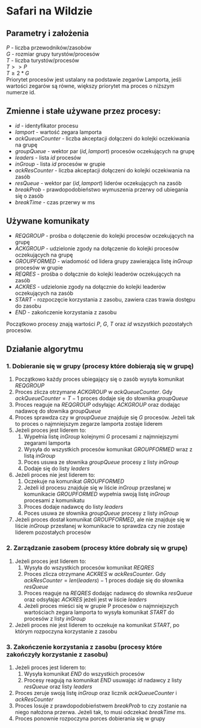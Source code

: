 # Safari na Wildzie
## Parametry i założenia
$P$ - liczba przewodników/zasobów\
$G$ - rozmiar grupy turystów/procesów\
$T$ - liczba turystów/procesów\
$T >> P$\
$T \geq  2*G$\
Priorytet procesów jest ustalany na podstawie zegarów Lamporta, jeśli wartości zegarów są równe, większy priorytet ma proces o niższym numerze id.


## Zmienne i stałe używane przez procesy:
* $id$ - identyfikator procesu
* $lamport$ - wartość zegara lamporta
* $ackQueueCounter$ - liczba akceptacji dołączeni do kolejki oczekiwania na grupę
* $groupQueue$ - wektor par $(id, lamport)$ procesów oczekujących na grupę
* $leaders$ - lista $id$ procesów
* $inGroup$ - lista $id$ procesów w grupie
* $ackResCounter$ - liczba akceptacji dołączeni do kolejki oczekiwania na zasób
* $resQueue$ - wektor par $(id, lamport)$ liderów oczekujących na zasób
* $breakProb$ - prawdopodobieństwo wymuszenia przerwy od ubiegania się o zasób
* $breakTime$ - czas przerwy w ms


## Używane komunikaty
* $REQGROUP$ - prośba o dołączenie do kolejki procesów oczekujących na grupę
* $ACKGROUP$ - udzielonie zgody na dołączenie do kolejki procesów oczekujących na grupę
* $GROUPFORMED$ - wiadomość od lidera grupy zawierająca listę $inGroup$ procesów w grupie
* $REQRES$ - prośba o dołącznie do kolejki leaderów oczekujących na zasób
* $ACKRES$ - udzielonie zgody na dołącznie do kolejki leaderów oczekujących na zasób
* $START$ - rozpoczęcie korzystania z zasobu, zawiera czas trawia dostępu do zasobu
* $END$ - zakończenie korzystania z zasobu

Początkowo procesy znają wartości $P$, $G$, $T$ oraz $id$ wszystkich pozostałych procesów.


## Działanie algorytmu
### 1. Dobieranie się w grupy (procesy które dobierają się w grupę)
1. Początkowo każdy proces ubiegający się o zasób wysyła komunikat $REQGROUP$
2. Proces zlicza otrzymane $ACKGROUP$ w $ackQueueCounter$. Gdy $ackQueueCounter = T-1$ proces dodaje się do słownika $groupQueue$
2. Proces reaguje na $REQGROUP$ odsyłając $ACKGROUP$ oraz dodając nadawcę do słownika $groupQueue$
3. Proces sprawdza czy w $groupQueue$ znajduje się $G$ procesów. Jeżeli tak to proces o najmniejszym zegarze lamporta zostaje liderem
4. Jeżeli proces jest liderem to: 
    1. Wypełnia listę $inGroup$ kolejnymi $G$ procesami z najmniejszymi zegarami lamporta
    2. Wysyła do wszystkich procesów komunikat $GROUPFORMED$ wraz z listą $inGroup$
    3. Poces usuwa ze słownika $groupQueue$ procesy z listy $inGroup$
    4. Dodaje się do listy $leaders$
5. Jeżeli proces nie jest liderem to:
    1. Oczekuje na komunikat $GROUPFORMED$
    2. Jeżeli id procesu znajduje się w liście $inGroup$ przesłanej w komunikacie $GROUPFORMED$ wypełnia swoją listę $inGroup$ procesami z komunikatu
    3. Proces dodaje nadawcę do listy $leaders$
    4. Poces usuwa ze słownika $groupQueue$ procesy z listy $inGroup$
6. Jeżeli proces dostał komunikat $GROUPFORMED$, ale nie znajduje się w liście $inGroup$ przesłanej w komunikacie to sprawdza czy nie zostaje liderem pozostałych procesów

   



### 2. Zarządzanie zasobem (procesy które dobrały się w grupę)
1. Jeżeli proces jest liderem to:
    1. Wysyła do wszystkich procesów komunikat $REQRES$
    2. Proces zlicza otrzymane $ACKRES$ w $ackResCounter$. Gdy $ackResCounter = len(leaders)-1$ proces dodaje się do słownika $resQueue$
    3. Proces reaguje na $REQRES$ dodając nadawcę do słownika $resQueue$ oraz odsyłając $ACKRES$ jeżeli jest w liście $leaders$ 
    4. Jeżeli proces mieści się w grupie P procesów o najmniejszych wartościach zegara lamporta to wysyła komunikat $START$ do procesów z listy $inGroup$
4. Jeżeli proces nie jest liderem to oczekuje na komunikat $START$, po którym rozpoczyna korzystanie z zasobu


### 3. Zakończenie korzystania z zasobu (procesy które zakończyły korzystanie z zasobu)
1. Jeżeli proces jest liderem to: 
    1. Wysyła komunikat $END$ do wszystkich procesów
    2. Procesy reagują na komunikat $END$ usuwając $id$ nadawcy z listy $resQueue$ oraz listy $leaders$
2. Proces zeruje swoją listę $inGroup$ oraz licznik $ackQueueCounter$ i $ackResCounter$
3. Proces losuje z prawdopodobieństwem $breakProb$ to czy zostanie na niego nałożona przerwa. Jeżeli tak, to musi odczekać $breakTime$ ms.
4. Proces ponownie rozpoczyna porces dobierania się w grupy